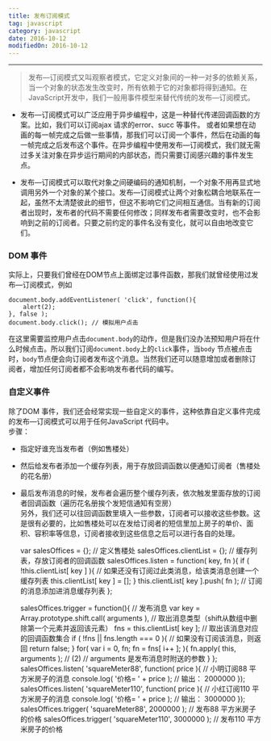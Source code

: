 ```yaml
---
title: 发布订阅模式
tag: javascript
category: javascript
date: 2016-10-12
modifiedOn: 2016-10-12
---
```


* * *

> 发布—订阅模式又叫观察者模式，它定义对象间的一种一对多的依赖关系，当一个对象的状态发生改变时，所有依赖于它的对象都将得到通知。在JavaScript开发中，我们一般用事件模型来替代传统的发布—订阅模式。

  * 发布—订阅模式可以广泛应用于异步编程中，这是一种替代传递回调函数的方案。比如，我们可以订阅ajax 请求的error、succ 等事件。 或者如果想在动画的每一帧完成之后做一些事情，那我们可以订阅一个事件，然后在动画的每一帧完成之后发布这个事件。在异步编程中使用发布—订阅模式，我们就无需过多关注对象在异步运行期间的内部状态，而只需要订阅感兴趣的事件发生点。

  * 发布—订阅模式可以取代对象之间硬编码的通知机制，一个对象不用再显式地调用另外一个对象的某个接口。发布—订阅模式让两个对象松耦合地联系在一起，虽然不太清楚彼此的细节，但这不影响它们之间相互通信。当有新的订阅者出现时，发布者的代码不需要任何修改；同样发布者需要改变时，也不会影响到之前的订阅者。只要之前约定的事件名没有变化，就可以自由地改变它们。

### DOM 事件

实际上，只要我们曾经在DOM节点上面绑定过事件函数，那我们就曾经使用过发布—订阅模式，例如

    
    
    document.body.addEventListener( 'click', function(){
        alert(2);
    }, false );
    document.body.click(); // 模拟用户点击

在这里需要监控用户点击`document.body`的动作，但是我们没办法预知用户将在什么时候点击。所以我们订阅`document.body`上的`click`事件，当`body` 节点被点击时，`body`节点便会向订阅者发布这个消息。当然我们还可以随意增加或者删除订阅者，增加任何订阅者都不会影响发布者代码的编写。

### 自定义事件

除了DOM 事件，我们还会经常实现一些自定义的事件，这种依靠自定义事件完成的发布—订阅模式可以用于任何JavaScript 代码中。  
步骤：

  * 指定好谁充当发布者（例如售楼处）

  * 然后给发布者添加一个缓存列表，用于存放回调函数以便通知订阅者（售楼处的花名册）

  * 最后发布消息的时候，发布者会遍历整个缓存列表，依次触发里面存放的订阅者回调函数（遍历花名册挨个发短信通知有空房）  
另外，我们还可以往回调函数里填入一些参数，订阅者可以接收这些参数。这是很有必要的，比如售楼处可以在发给订阅者的短信里加上房子的单价、面积、容积率等信息，订阅者接收到这些信息之后可以进行各自的处理。

    
    
    var salesOffices = {}; // 定义售楼处
    salesOffices.clientList = {}; // 缓存列表，存放订阅者的回调函数
    salesOffices.listen = function( key, fn ){
        if ( !this.clientList[ key ] ){ // 如果还没有订阅过此类消息，给该类消息创建一个缓存列表
            this.clientList[ key ] = [];
        }
        this.clientList[ key ].push( fn ); // 订阅的消息添加进消息缓存列表
    };
    
    salesOffices.trigger = function(){ // 发布消息
        var key = Array.prototype.shift.call( arguments ), // 取出消息类型（shift从数组中删除第一个元素并返回该元素）
        fns = this.clientList[ key ]; // 取出该消息对应的回调函数集合
        if ( !fns || fns.length === 0 ){ // 如果没有订阅该消息，则返回
            return false;
        }
        for( var i = 0, fn; fn = fns[ i++ ]; ){
            fn.apply( this, arguments ); // (2) // arguments 是发布消息时附送的参数
        }
    };
    salesOffices.listen( 'squareMeter88', function( price ){ // 小明订阅88 平方米房子的消息
        console.log( '价格= ' + price ); // 输出： 2000000
    });
    salesOffices.listen( 'squareMeter110', function( price ){ // 小红订阅110 平方米房子的消息
        console.log( '价格= ' + price ); // 输出： 3000000
    });
    salesOffices.trigger( 'squareMeter88', 2000000 ); // 发布88 平方米房子的价格
    salesOffices.trigger( 'squareMeter110', 3000000 ); // 发布110 平方米房子的价格

